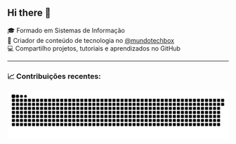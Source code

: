 ## Hi there 👋

🎓 Formado em Sistemas de Informação  
📱 Criador de conteúdo de tecnologia no [@mundotechbox](https://instagram.com/mundotechbox)  
💻 Compartilho projetos, tutoriais e aprendizados no GitHub

---

### 📈 Contribuições recentes:

![Snake animation](https://github.com/David-Braga878/David-Braga878/blob/output/github-contribution-grid-snake.svg?color_snake=40E0D0&color_dots=C0C0C0,D8BFD8,E6E6FA,FFF0F5,FFFFFF&pixel_size=12&motion_speed=1)
